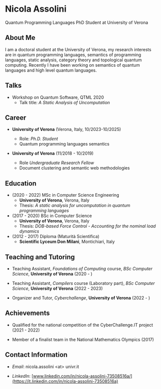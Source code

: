 # Nicola Assolini

Quantum Programming Languages PhD Student at University of Verona

## About Me

I am a doctoral student at the University of Verona, my research interests are in quantum programming languages, semantics of programming languages, static analysis, category theory and topological quantum computing.
Recently I have been working on semantics of quantum languages and high level quantum languages.

<!-- ## Markdown linting and style checking for Visual Studio Code

1. [Work Experience](#work-experience)
2. [Education](#education)
3. [Invited Talks](#invited-talks)
4. [Contact Information](#contact-information) -->

<!-- ## Ongoing Projects  -->

## Talks

- Workshop on Quantum Software, QTML 2020
  - Talk title: *A Static Analysis of Uncomputation*

## Career

- **University of Verona** (Verona, Italy, 10/2023-10/2025)
  - Role: *Ph.D. Student*
  - Quantum programming languages semantics

- **University of Verona** (11/2018 - 10/2019)  
  - Role *Undergraduate Research Fellow*
  - Document clustering and semantic web methodologies

## Education

- (2020 - 2022) MSc in Computer Science Engineering
  - **University of Verona**, Verona, Italy
  - Thesis: *A static analysis for uncomputation in quantum programming languages*
- (2017 - 2020) BSc in Computer Science
  - **University of Verona**, Verona, Italy
  - Thesis: *DOB-based Force Control - Accounting for the nominal load dynamics*
- (2012 - 2017) Diploma (Maturità Scientifica)
  - **Scientific Lyceum Don Milani**, Montichiari, Italy

## Teaching and Tutoring

- Teaching Assistant, *Foundations of Computing* course, *BSc Computer Science*, **University of Verona** (2020 - )

- Teaching Assistant, *Compilers* course (Laboratory part), *BSc Computer Science*, **University of Verona** (2022 - 2023)

- Organizer and Tutor, *Cyberchallenge*, **University of Verona** (2022 - )

## Achievements 
- Qualified for the national competition of the CyberChallenge.IT project (2021 - 2022)

- Member of a finalist team in the National Mathematics Olympics (2017)



## Contact Information

- *Email*: nicola.assolini \<at\> univr.it
<!-- - *Website*: [incud.github.io](https://.github.io) -->
<!-- - *GitHub*: [github.com/incud](https://github.com/incud) -->
- *LinkedIn*: [www.linkedin.com/in/nicola-assolini-73508516a/](https://it.linkedin.com/in/nicola-assolini-73508516a)

<!-- ## Publications 

### Journal papers

- *Quantum Advantage Seeker with Kernels (QuASK): a software framework to speed up the research in quantum machine learning* (2023)
  - Authors: Francesco Di Marcantonio, Massimiliano Incudini, Davide Tezza, and Michele Grossi 
  - Journal: Quantum Machine Intelligence
  - DOI: https://doi.org/10.1007/s42484-023-00107-2
  
- *Computing graph edit distance on quantum devices* (2022)
  - Authors: Massimiliano Incudini, Fabio Tarocco, Riccardo Mengoni, Alessandra Di Pierro, and Antonio Mandarino
  - Journal: Quantum Machine Intelligence
  - DOI: https://doi.org/10.1007/s42484-022-00077-x
  
- *Facial expression recognition on a quantum computer* (2021)
  - Authors: Riccardo Mengoni, Massimiliano Incudini, and Alessandra Di Pierro. 
  - Journal: Quantum Machine Intelligence
  - DOI: https://doi.org/10.1007/s42484-020-00035-5
  
### Conference papers

- *Quantum machine learning and fraud detection* (2021)
  - Authors: Alessandra Di Pierro and Massimiliano Incudini. 
  - Proceeding: Protocols, Strands, and Logic (Springer)
  - DOI: https://doi.org/10.1007/978-3-030-91631-2_8

### Preprints

- *Amplitude-assisted tagging of longitudinally polarised bosons using wide neural networks* (2023)
  - Available at arXiv:2306.07726, w/ M. Grossi, M. Pellen, G. Pelliccioli
- *Resource saving via ensemble techniques for quantum neural networks* (2023)
  - Available at arXiv:2303.11283, w/ M. Grossi, A. Ceschini, A. Mandarino, M. Panella, S. Vallecorsa, D. Windridge
- *The quantum path kernel: a generalized quantum neural tangent kernel for deep quantum machine learning* (2022)
  - Available at arXiv:2212.11826, w/ M. Grossi, A. Mandarino, S. Vallecorsa, A. Di Pierro, D. Windridge
- *Structure learning of quantum embeddings* (2022)
  - Available at arXiv:2209.11144, w/ F. Martini, A. Di Pierro -->

<!-- ## Conferences & Workshops

### Talk presentations

- Quantum Science Days (QSD) 2023
    - Talk title: *Quantum Advantage Seeker with Kernels (QuASK): a software framework to speed up the research in quantum machine learning*
    - 30 May 2023, remote workshop
    - Abstract will be added soon

- Quantum Techniques for Machine Learning (QTML) 2022
    - Talk title: *Genetic Algorithms for Constructing Quantum Embeddings* and *Ensembling Techniques for Quantum Neural Networks*
    - 9 November 2022 in Naples, Italy
    - Abstract available [here](https://quasar.unina.it/qtml2022/resources/program.pdf)
      ([archive](https://web.archive.org/web/20221114221541/https://quasar.unina.it/qtml2022/resources/program.pdf))

- Federated Logic Conference (FLOC) 2022 GuttmanFest 
    - Talk title: *Quantum Machine Learning and Fraud Detection*
    - 12 August 2022, remote conference
    - Conference program available [here](https://easychair.org/smart-program/FLoC2022/GuttmanFest-index.html) 
      ([archive](https://web.archive.org/web/20230512091245/https://easychair.org/smart-program/FLoC2022/GuttmanFest-index.html))

### Poster presentations

- Theory of Quantum Computation, Communication and Cryptography (TQC) 2023
    - Poster title: *The Quantum Path Kernel: a Generalized Quantum Neural Tangent Kernel for Deep Quantum Machine Learning*
    - 24-28 July 2023 in Aveiro, Portugal
    
- International Conference on Quantum Technologies for High-Energy Physics (QT4HEP) 2022
    - Poster title: *Genetic Algorithms for Constructing Quantum Embeddings*
    - 1-4 November 2022 at CERN, Meyrin, Switzerland -->

<!-- - CISM-UNIUD joint advanced school on Quantum Machine and Deep Learning 2023
    - Talk title: *Introduction to the Qiskit Framework and its Application in Machine Learning*
    - 29-31 May 2023 at International Centre for Mechanical Sciences (CISM), Udine, Italy  (in presence event)
    - Abstract available [here](http://eqai.eu/speakers/)
    

- Institute for Computational Systems Biology, University of Hamburg
    - Talk title: *(Markus Hoffmann & Massimiliano Incudini & Amelie Fitz) Combining network-medicine and quantum computing to unravel the genetic architecture of heritable diseases in the future*
    - 15 May 2023 at Univeristy of Hamburg (remote talk) 
    - Group website [here](https://www.cosy.bio/education)

- CERN QTI Lectures
    - Talk title: *On the construction of useful quantum kernels*
    - 29 March 2023 in CERN, Meyrin, Switzerland (in presence event)
    - Talk recorded [on CERN Indico](https://indico.cern.ch/event/1251853/) and [Youtube](TODO)
    
- CISM-UNIUD joint advanced school on Quantum Machine Learning 2022
    - Talk title: *Seeking advantage with Quantum Kernels*
    - 16 September 2022 at International Centre for Mechanical Sciences (CISM), Udine, Italy (in presence event)
    - Abstract available [here](http://eqai.eu/eqai-2022/speakers/)
    ([archive](https://web.archive.org/web/20230512091944/http://eqai.eu/eqai-2022/speakers/)) -->

<!-- ### Workshop and summer schools

- CISM-UNIUD joint advanced school on Quantum Machine and Deep Learning 2023
  - Lecture 1: [First steps in Quantum Programming using Qiskit](talks/2023-05-29-CISM/Lecture_Incudini_2023_05_29.html)
    - Lecture 2: [Implementation of quantum kernels with Qiskit and scikit-learn](talks/2023-05-29-CISM/Lecture_Incudini_2023_05_31.html) -->
  
<!-- ## Academic service

- Reviewer for:
  - Quantum Machine Intelligence
- Program Committee:
  - [Workshop on Quantum Software (2023)]
  <!-- (https://qtml-2023.web.cern.ch/) ([archive](https://web.archive.org/web/20230523195227/https://qtml-2023.web.cern.ch/committees/)) -->

<!-- ## Student supervision -->